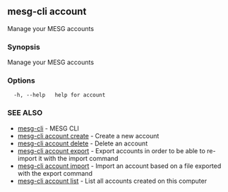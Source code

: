 ## mesg-cli account

Manage your MESG accounts

### Synopsis

Manage your MESG accounts

### Options

```
  -h, --help   help for account
```

### SEE ALSO

* [mesg-cli](mesg-cli.md)	 - MESG CLI
* [mesg-cli account create](mesg-cli_account_create.md)	 - Create a new account
* [mesg-cli account delete](mesg-cli_account_delete.md)	 - Delete an account
* [mesg-cli account export](mesg-cli_account_export.md)	 - Export accounts in order to be able to re-import it with the import command
* [mesg-cli account import](mesg-cli_account_import.md)	 - Import an account based on a file exported with the export command
* [mesg-cli account list](mesg-cli_account_list.md)	 - List all accounts created on this computer

